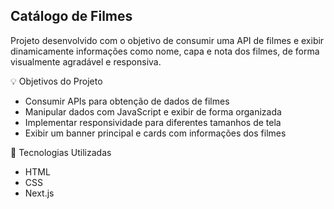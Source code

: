 ## Catálogo de Filmes
Projeto desenvolvido com o objetivo de consumir uma API de filmes e exibir dinamicamente informações como nome, capa e nota dos filmes, de forma visualmente agradável e responsiva.

💡 Objetivos do Projeto
- Consumir APIs para obtenção de dados de filmes
- Manipular dados com JavaScript e exibir de forma organizada
- Implementar responsividade para diferentes tamanhos de tela
- Exibir um banner principal e cards com informações dos filmes

🚀 Tecnologias Utilizadas
- HTML
- CSS
- Next.js



